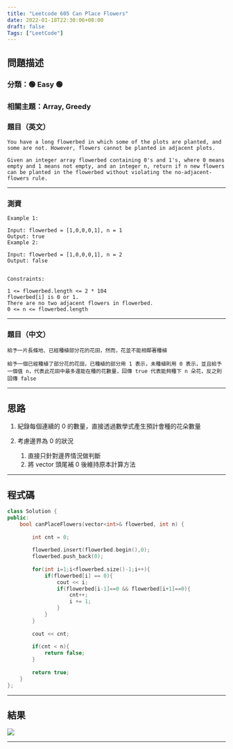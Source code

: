 ```yaml
---
title: "Leetcode 605 Can Place Flowers"
date: 2022-01-18T22:30:06+08:00
draft: false
Tags: ["LeetCode"]
---
```



## 問題描述

### 分類：🟢 Easy 🟢
### 相關主題：Array, Greedy

### 題目（英文）

```
You have a long flowerbed in which some of the plots are planted, and some are not. However, flowers cannot be planted in adjacent plots.

Given an integer array flowerbed containing 0's and 1's, where 0 means empty and 1 means not empty, and an integer n, return if n new flowers can be planted in the flowerbed without violating the no-adjacent-flowers rule.
```

---

### 測資

```
Example 1:

Input: flowerbed = [1,0,0,0,1], n = 1
Output: true
Example 2:

Input: flowerbed = [1,0,0,0,1], n = 2
Output: false
 

Constraints:

1 <= flowerbed.length <= 2 * 104
flowerbed[i] is 0 or 1.
There are no two adjacent flowers in flowerbed.
0 <= n <= flowerbed.length
```

---

### 題目（中文）

```
給予一片長條地、已經種植部分花的花田，然而，花並不能相鄰著種植

給予一個已經種植了部分花的花田，已種植的部分用 1 表示，未種植則用 0 表示，並且給予一個值 n，代表此花田中最多還能在種的花數量，回傳 true 代表能夠種下 n 朵花，反之則回傳 false
```

---

## 思路

1. 紀錄每個連續的 0 的數量，直接透過數學式產生預計會種的花朵數量

2. 考慮邊界為 0 的狀況
    1. 直接只針對邊界情況做判斷
    2. 將 vector 頭尾補 0 後維持原本計算方法 
---

## 程式碼

```c++
class Solution {
public:
    bool canPlaceFlowers(vector<int>& flowerbed, int n) {
        
        int cnt = 0;
        
        flowerbed.insert(flowerbed.begin(),0);
        flowerbed.push_back(0);
        
        for(int i=1;i<flowerbed.size()-1;i++){
            if(flowerbed[i] == 0){
                cout << i;
                if(flowerbed[i-1]==0 && flowerbed[i+1]==0){
                    cnt++;
                    i += 1;
                }
            }
        }
        
        cout << cnt;
        
        if(cnt < n){
            return false;
        }
        
        return true;
    }
};
```

---

## 結果

![](https://i.imgur.com/M4fx1yD.jpg)

---
